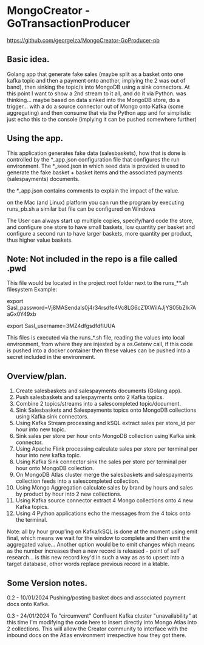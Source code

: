 # MongoCreator - GoTransactionProducer

https://github.com/georgelza/MongoCreator-GoProducer-pb

## Basic idea.

Golang app that generate fake sales (maybe split as a basket onto one kafka topic and then a payment onto another, implying the 2 was out of band), then sinking the topic/s into MongoDB using a sink connectors.
At this point I want to show a 2nd stream to it all, and do it via Python. was thinking…
maybe based on data sinked into the MongoDB store, do a trigger… with a do a source connector out of Mongo onto Kafka (some aggregating) and then consume that via the Python app and for simplistic just echo this to the console (implying it can be pushed somewhere further)

## Using the app.

This application generates fake data (salesbaskets), how that is done is controlled by the *_app.json configuration file that configures the run environment. The *_seed.json in which seed data is provided is used to generate the fake basket + basket items and the associated payments (salespayments) documents.

the *_app.json contains comments to explain the impact of the value.

on the Mac (and Linux) platform you can run the program by executing runs_pb.sh
a similar bat file can be configured on Windows

The User can always start up multiple copies, specify/hard code the store, and configure one store to have small baskets, low quantity per basket and configure a second run to have larger baskets, more quantity per product, thus higher value baskets.

## Note: Not included in the repo is a file called .pwd

This file would be located in the project root folder next to the runs_**.sh filesystem
Example: 

export Sasl_password=Vj8MASendaIs0j4r34rsdfe4Vc8LG6cZ1XWilAJjYS05bZIk7AaGx0Y49xb

export Sasl_username=3MZ4dfgsdfdfIUUA

This files is executed via the runs_*.sh file, reading the values into local environment, from where they are injested by a os.Getenv call, if this code is pushed into a docker container then these values can be pushed into a secret included in the environment.

## Overview/plan.

1. Create salesbaskets and salespayments documents (Golang app).
2. Push salesbaskets and salespayments onto 2 Kafka topics.
3. Combine 2 topics/streams into a salescompleted topic/document.
4. Sink Salesbaskets and Salespayments topics onto MongoDB collections using Kafka sink connectors.
5. Using Kafka Stream processing and kSQL extract sales per store_id per hour into new topic.
6. Sink sales per store per hour onto MongoDB collection using Kafka sink connector.
7. Using Apache Flink processing calculate sales per store per terminal per hour into new kafka topic.
8. Using Kafka Sink connector sink the sales per store per terminal per hour onto MongoDB collection.
9. On MongoDB Atlas cluster merge the salesbaskets and salespayments collection feeds into a salescompleted collection.
10. Using Mongo Aggregation calculate sales by brand by hours and sales by product by hour into 2 new collections.
11. Using Kafka source connector extract 4 Mongo collections onto 4 new Kafka topics.
12. Using 4 Python applications echo the messages from the 4 toics onto the terminal. 

Note: all by hour group'ing on Kafka/kSQL is done at the moment using emit final, which means we wait for the window to complete and then emit the aggregated value... Another option would be to emit changes which means as the number increases then a new record is released - point of self research... is this new record key'd in such a way as as to upsert into a target database, other words replace previous record in a ktable.

## Some Version notes.
0.2	- 10/01/2024	Pushing/posting basket docs and associated payment docs onto Kafka.

0.3	- 24/01/2024	To "circumvent" Confluent Kafka cluster "unavailability" at this time I'm modifying the code here to insert directly into Mongo Atlas into 2 collections. This will allow the Creator community to interface with the inbound docs on the Atlas environment irrespective how they got there.